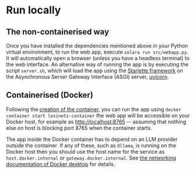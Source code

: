 # Run locally

## The non-containerised way

Once you have installed the dependencies mentioned above in your Python virtual environment, to run the web app, execute `solara run src/webapp.py`. It will automatically open a browser (unless you have a headless terminal) to the web interface. An alternative way of running the app is by executing the script `server.sh`, which will load the app using the [Starlette framework](https://www.starlette.io/) on the Asynchronous Server Gateway Interface (ASGI) server, [uvicorn](https://www.uvicorn.org/).

## Containerised (Docker)

Following the [creation of the container](install-docker.md), you can run the app using `docker container start lexinetz-container` the web app will be accessible on your Docker host, for example as [http://localhost:8765](http://localhost:8765) -- assuming that nothing else on host is blocking port 8765 when the container starts.

The app inside the Docker container has to depend on an LLM provider outside the container. If any of these, such as `Ollama`, is running on the Docker host then you should use the host name for the service as `host.docker.internal` or `gateway.docker.internal`. See [the networking documentation of Docker desktop](https://docs.docker.com/desktop/networking/) for details.
